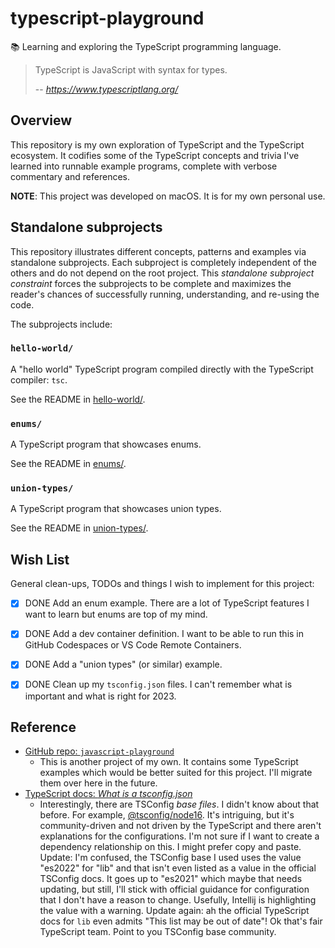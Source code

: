 # typescript-playground

📚 Learning and exploring the TypeScript programming language.

> TypeScript is JavaScript with syntax for types.
>
> -- <cite> https://www.typescriptlang.org/ </cite>


## Overview

This repository is my own exploration of TypeScript and the TypeScript ecosystem. It codifies some of the TypeScript
concepts and trivia I've learned into runnable example programs, complete with verbose commentary and references.

**NOTE**: This project was developed on macOS. It is for my own personal use.


## Standalone subprojects

This repository illustrates different concepts, patterns and examples via standalone subprojects. Each subproject is
completely independent of the others and do not depend on the root project. This _standalone subproject constraint_
forces the subprojects to be complete and maximizes the reader's chances of successfully running, understanding, and
re-using the code.

The subprojects include:


### `hello-world/`

A "hello world" TypeScript program compiled directly with the TypeScript compiler: `tsc`.

See the README in [hello-world/](hello-world/).


### `enums/`

A TypeScript program that showcases enums.

See the README in [enums/](enums/).

### `union-types/`

A TypeScript program that showcases union types.

See the README in [union-types/](union-types/).


## Wish List

General clean-ups, TODOs and things I wish to implement for this project:

* [x] DONE Add an enum example. There are a lot of TypeScript features I want to learn but enums are top of my mind.
* [x] DONE Add a dev container definition. I want to be able to run this in GitHub Codespaces or VS Code Remote Containers.
* [x] DONE Add a "union types" (or similar) example.
* [x] DONE Clean up my `tsconfig.json` files. I can't remember what is important and what is right for 2023. 


## Reference

* [GitHub repo: `javascript-playground`](https://github.com/dgroomes/javascript-playground)
    * This is another project of my own. It contains some TypeScript examples which would be better suited for this
      project. I'll migrate them over here in the future.
* [TypeScript docs: *What is a tsconfig.json*](https://www.typescriptlang.org/docs/handbook/tsconfig-json.html)
    * Interestingly, there are TSConfig *base files*. I didn't know about that before. For example, [@tsconfig/node16](https://www.npmjs.com/package/@tsconfig/node16).
      It's intriguing, but it's community-driven and not driven by the TypeScript and there aren't explanations for the
      configurations. I'm not sure if I want to create a dependency relationship on this. I might prefer copy and paste.
      Update: I'm confused, the TSConfig base I used uses the value "es2022" for "lib" and that isn't even listed
      as a value in the official TSConfig docs. It goes up to "es2021" which maybe that needs updating, but still, I'll
      stick with official guidance for configuration that I don't have a reason to change. Usefully, Intellij is highlighting
      the value with a warning. Update again: ah the official TypeScript docs for `lib` even admits "This list may be out of date"!
      Ok that's fair TypeScript team. Point to you TSConfig base community.
